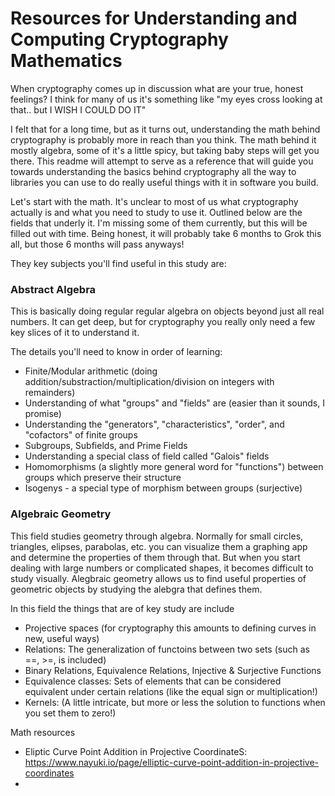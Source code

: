 # Resources for Understanding and Computing Cryptography Mathematics
When cryptography comes up in discussion what are your true, honest feelings?
I think for many of us it's something like "my eyes cross looking at that.. but I WISH I COULD DO IT"

I felt that for a long time, but as it turns out, understanding the math behind cryptography is probably
more in reach than you think. The math behind it mostly algebra, some of it's a little spicy, 
but taking baby steps will get you there. This readme will attempt to serve as a reference that will guide you
towards understanding the basics behind cryptography all the way to libraries you can use to do really useful
things with it in software you build.

Let's start with the math. It's unclear to most of us what cryptography actually is and what you need to
study to use it. Outlined below are the fields that underly it. I'm missing some of them currently, but this will
be filled out with time. Being honest, it will probably take 6 months to Grok this all, but those 6 months will
pass anyways!

They key subjects you'll find useful in this study are:

### Abstract Algebra 
This is basically doing regular regular algebra on objects beyond just all real numbers. It can get 
deep, but for cryptography you really only need a few key slices of it to understand it.

The details you'll need to know in order of learning:
* Finite/Modular arithmetic (doing addition/substraction/multiplication/division on integers with remainders)
* Understanding of what "groups" and "fields" are (easier than it sounds, I promise)
* Understanding the "generators", "characteristics", "order", and "cofactors" of finite groups
* Subgroups, Subfields, and Prime Fields
* Understanding a special class of field called "Galois" fields
* Homomorphisms (a slightly more general word for "functions") between groups which preserve their structure
* Isogenys - a special type of morphism between groups (surjective)

### Algebraic Geometry 
This field studies geometry through algebra. Normally for small circles, triangles, elipses, parabolas, etc.
you can visualize them a graphing app and determine the properties of them through that. But when you start dealing 
with large numbers or complicated shapes, it becomes difficult to study visually. Alegbraic geometry allows us
to find useful properties of geometric objects by studying the alebgra that defines them.

In this field the things that are of key study are include
* Projective spaces (for cryptography this amounts to defining curves in new, useful ways)
* Relations: The generalization of functoins between two sets (such as ==, >=, is included)
* Binary Relations, Equivalence Relations, Injective & Surjective Functions
* Equivalence classes: Sets of elements that can be considered equivalent under certain relations (like the equal sign or multiplication!)
* Kernels: (A little intricate, but more or less the solution to functions when you set them to zero!)


Math resources
* Eliptic Curve Point Addition in Projective CoordinateS: https://www.nayuki.io/page/elliptic-curve-point-addition-in-projective-coordinates
* 
